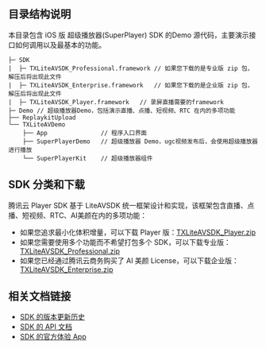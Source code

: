 ## 目录结构说明

本目录包含 iOS 版 超级播放器(SuperPlayer) SDK 的Demo 源代码，主要演示接口如何调用以及最基本的功能。

```
├─ SDK 
|  ├─ TXLiteAVSDK_Professional.framework // 如果您下载的是专业版 zip 包，解压后将出现此文件
|  ├─ TXLiteAVSDK_Enterprise.framework   // 如果您下载的是企业版 zip 包，解压后将出现此文件
|  ├─ TXLiteAVSDK_Player.framework   // 录屏直播需要的framework
├─ Demo // 超级播放器Demo，包括演示直播、点播、短视频、RTC 在内的多项功能
├── ReplaykitUpload
└── TXLiteAVDemo
    ├── App               // 程序入口界面
    ├── SuperPlayerDemo   // 超级播放器 Demo，ugc视频发布后，会使用超级播放器进行播放
    └── SuperPlayerKit    // 超级播放器组件
```

## SDK 分类和下载

腾讯云 Player SDK 基于 LiteAVSDK 统一框架设计和实现，该框架包含直播、点播、短视频、RTC、AI美颜在内的多项功能：

- 如果您追求最小化体积增量，可以下载 Player 版：[TXLiteAVSDK_Player.zip](https://cloud.tencent.com/document/product/881/20205)
- 如果您需要使用多个功能而不希望打包多个 SDK，可以下载专业版：[TXLiteAVSDK_Professional.zip](https://cloud.tencent.com/document/product/647/32689#Professional)
- 如果您已经通过腾讯云商务购买了 AI 美颜 License，可以下载企业版：[TXLiteAVSDK_Enterprise.zip](https://cloud.tencent.com/document/product/647/32689#Enterprise)

## 相关文档链接

- [SDK 的版本更新历史](https://github.com/tencentyun/SuperPlayer_iOS/releases)
- [SDK 的 API 文档](https://github.com/tencentyun/SuperPlayer_iOS/wiki)
- [SDK 的官方体验 App](https://cloud.tencent.com/document/product/881/20204)

